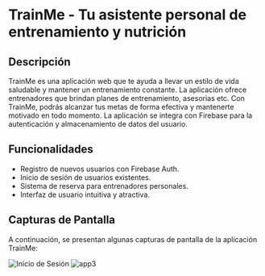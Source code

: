 # TrainMe - Tu asistente personal de entrenamiento y nutrición

## Descripción

TrainMe es una aplicación web que te ayuda a llevar un estilo de vida saludable y mantener un entrenamiento constante. La aplicación ofrece entrenadores que brindan planes de entrenamiento, asesorias etc. Con TrainMe, podrás alcanzar tus metas de forma efectiva y mantenerte motivado en todo momento. La aplicación se integra con Firebase para la autenticación y almacenamiento de datos del usuario.

## Funcionalidades

- Registro de nuevos usuarios con Firebase Auth.
- Inicio de sesión de usuarios existentes.
- Sistema de reserva para entrenadores personales.
- Interfaz de usuario intuitiva y atractiva.

## Capturas de Pantalla

A continuación, se presentan algunas capturas de pantalla de la aplicación TrainMe:

![Inicio de Sesión](https://github.com/LuDevvv/TrainMeApp/assets/107328372/1a14e215-8dae-425a-bf91-a378087b3718)
![app3](https://github.com/LuDevvv/TrainMeApp/assets/107328372/1d51aaf7-12d8-4ddf-a82f-e9f5114b85cc)
